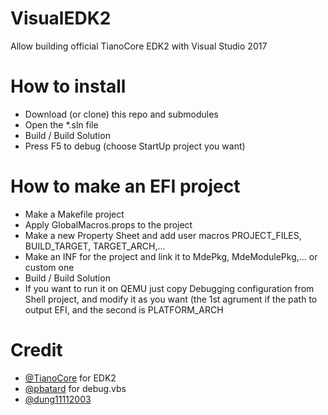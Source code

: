 # VisualEDK2
Allow building official TianoCore EDK2 with Visual Studio 2017

# How to install

* Download (or clone) this repo and submodules
* Open the *.sln file
* Build / Build Solution
* Press F5 to debug (choose StartUp project you want)

# How to make an EFI project

* Make a Makefile project
* Apply GlobalMacros.props to the project
* Make a new Property Sheet and add user macros PROJECT_FILES, BUILD_TARGET, TARGET_ARCH,...
* Make an INF for the project and link it to MdePkg, MdeModulePkg,... or custom one
* Build / Build Solution
* If you want to run it on QEMU just copy Debugging configuration from Shell project, and modify it as you want (the 1st agrument if the path to output EFI, and the second is PLATFORM_ARCH

# Credit
* [@TianoCore](https://github.com/tianocore) for EDK2
* [@pbatard](https://github.com/pbatard) for debug.vbs
* [@dung11112003](https://github.com/dung11112003)


